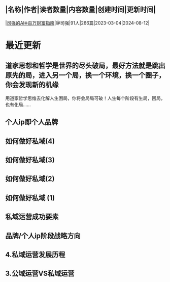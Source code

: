 |名称|作者|读者数量|内容数量|创建时间|更新时间|
---
|[司强的AI➕百万财富指南](https://xiaobot.net/p/1324256329?refer=0b133df9-27dc-423b-8101-639049001c13)|@司强|91人|266篇|2023-03-04|2024-08-12|

# 最近更新
## 道家思想和哲学是世界的尽头破局，最好方法就是跳出原先的局，进入另一个局，换一个环境，换一个圈子，你会发现新的机缘

用道家哲学思维去化解人生困局，你将会局局可破！人生每个阶段有生局，困局，也有化局......
## 个人ip即个人品牌

## 如何做好私域(4)

## 如何做好私域(3) 



## 如何做好私域(2)

## 如何做好私域 (1)


## 私域运营成功要素 



## 品牌/个人ip阶段战略方向


## 4.私域运营发展历程

## 3.公域运营VS私域运营


